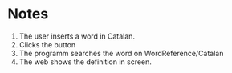 # Notes

1. The user inserts a word in Catalan.
2. Clicks the button
3. The programm searches the word on WordReference/Catalan
4. The web shows the definition in screen.